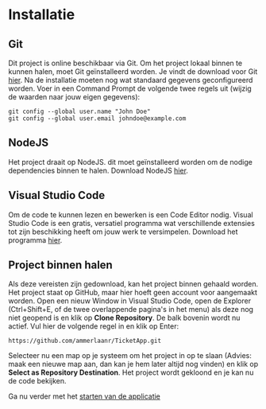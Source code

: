 # Installatie

## Git

Dit project is online beschikbaar via Git. Om het project lokaal binnen te kunnen halen, moet Git geïnstalleerd worden. Je vindt de download voor Git [hier](https://git-scm.com/downloads). Na de installatie moeten nog wat standaard gegevens geconfigureerd worden. Voer in een Command Prompt de volgende twee regels uit (wijzig de waarden naar jouw eigen gegevens):

```
git config --global user.name "John Doe"
git config --global user.email johndoe@example.com
```

## NodeJS

Het project draait op NodeJS. dit moet geïnstalleerd worden om de nodige dependencies binnen te halen. Download NodeJS [hier](https://nodejs.org/en).

## Visual Studio Code

Om de code te kunnen lezen en bewerken is een Code Editor nodig. Visual Studio Code is een gratis, versatiel programma wat verschillende extensies tot zijn beschikking heeft om jouw werk te versimpelen. Download het programma [hier](https://code.visualstudio.com/).

## Project binnen halen

Als deze vereisten zijn gedownload, kan het project binnen gehaald worden. Het project staat op GitHub, maar hier hoeft geen account voor aangemaakt worden. Open een nieuw Window in Visual Studio Code, open de Explorer (Ctrl+Shift+E, of de twee overlappende pagina's in het menu) als deze nog niet geopend is en klik op **Clone Repository**. De balk bovenin wordt nu actief. Vul hier de volgende regel in en klik op Enter:

```
https://github.com/ammerlaanr/TicketApp.git
```

Selecteer nu een map op je systeem om het project in op te slaan (Advies: maak een nieuwe map aan, dan kan je hem later altijd nog vinden) en klik op **Select as Repository Destination**. Het project wordt gekloond en je kan nu de code bekijken.

Ga nu verder met het [starten van de applicatie](Opstarten.md)